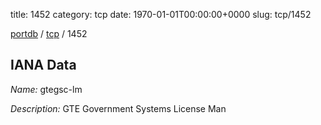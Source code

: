 title: 1452
category: tcp
date: 1970-01-01T00:00:00+0000
slug: tcp/1452

[portdb](/) / [tcp](/category/tcp.html) / 1452


## IANA Data

_Name:_ gtegsc-lm

_Description:_ GTE Government Systems License Man

